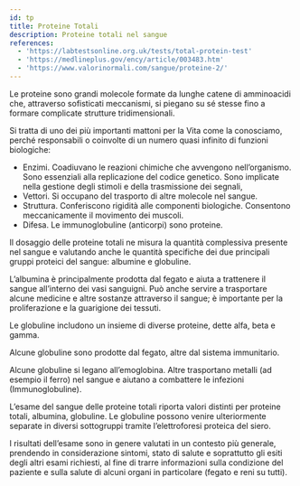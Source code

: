 ```yaml
---
id: tp
title: Proteine Totali
description: Proteine totali nel sangue
references:
  - 'https://labtestsonline.org.uk/tests/total-protein-test'
  - 'https://medlineplus.gov/ency/article/003483.htm'
  - 'https://www.valorinormali.com/sangue/proteine-2/'
---
```

Le proteine sono grandi molecole formate da lunghe catene di amminoacidi che, attraverso sofisticati meccanismi, si piegano su sé stesse fino a formare complicate strutture tridimensionali.

Si tratta di uno dei più importanti mattoni per la Vita come la conosciamo, perché responsabili o coinvolte di un numero quasi infinito di funzioni biologiche:
- Enzimi. Coadiuvano le reazioni chimiche che avvengono nell’organismo. Sono essenziali alla replicazione del codice genetico. Sono implicate nella gestione degli stimoli e della trasmissione dei segnali,
- Vettori. Si occupano del trasporto di altre molecole nel sangue.
- Struttura. Conferiscono rigidità alle componenti biologiche. Consentono meccanicamente il movimento dei muscoli.
- Difesa. Le immunoglobuline (anticorpi) sono proteine. 

Il dosaggio delle proteine totali ne misura la quantità complessiva presente nel sangue e valutando anche le quantità specifiche dei due principali gruppi proteici del sangue: albumine e globuline.

L’albumina è principalmente prodotta dal fegato e aiuta a trattenere il sangue all’interno dei vasi sanguigni. Può anche servire a trasportare alcune medicine e altre sostanze attraverso il sangue; è importante per la proliferazione e la guarigione dei tessuti.

Le globuline includono un insieme di diverse proteine, dette alfa, beta e gamma.

Alcune globuline sono prodotte dal fegato,
altre dal sistema immunitario.

Alcune globuline si legano all’emoglobina.
Altre trasportano metalli (ad esempio il ferro) nel sangue e aiutano a combattere le infezioni (Immunoglobuline).

L’esame del sangue delle proteine totali riporta valori distinti per proteine totali, albumina, globuline. Le globuline possono venire ulteriormente separate in diversi sottogruppi tramite l’elettroforesi proteica del siero.

I risultati dell’esame sono in genere valutati in un contesto più generale, prendendo in considerazione sintomi, stato di salute e soprattutto gli esiti degli altri esami richiesti, al fine di trarre informazioni sulla condizione del paziente e sulla salute di alcuni organi in particolare (fegato e reni su tutti).
